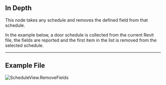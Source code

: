 ## In Depth
This node takes any schedule and removes the defined field from that schedule.  

In the example below, a door schedule is collected from the current Revit file, the fields are reported and the first item in the list is removed from the selected schedule.

___
## Example File

![ScheduleView.RemoveFields](./Revit.Elements.Views.ScheduleView.RemoveFields_img.jpg)